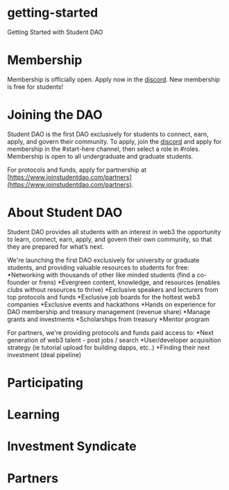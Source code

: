 # getting-started
Getting Started with Student DAO

# Membership

Membership is officially open. Apply now in the [discord](https://t.co/JyvAuggRGX). New membership is free for students!

# Joining the DAO

Student DAO is the first DAO exclusively for students to connect, earn, apply, and govern their community. To apply, join the [discord](https://t.co/JyvAuggRGX) and apply for membership in the #start-here channel, then select a role in #roles. Membership is open to all undergraduate and graduate students.

For protocols and funds, apply for partnership at [https://www.joinstudentdao.com/partners](https://www.joinstudentdao.com/partners). 

# About Student DAO

Student DAO provides all students with an interest in web3 the opportunity to learn, connect, earn, apply, and govern their own community, so that they are prepared for what’s next. 

We're launching the first DAO exclusively for university or graduate students, and providing valuable resources to students for free:
*Networking with thousands of other like minded students (find a co-founder or frens)
*Evergreen content, knowledge, and resources (enables clubs without resources to thrive)
*Exclusive speakers and lecturers from top protocols and funds
*Exclusive job boards for the hottest web3 companies
*Exclusive events and hackathons
*Hands on experience for DAO membership and treasury management (revenue share)
*Manage grants and investments
*Scholarships from treasury
*Mentor program

For partners, we're providing protocols and funds paid access to:
*Next generation of web3 talent - post jobs / search
*User/developer acquisition strategy (ie tutorial upload for building dapps, etc..) 
*Finding their next investment (deal pipeline)

# Participating

# Learning

# Investment Syndicate

# Partners

